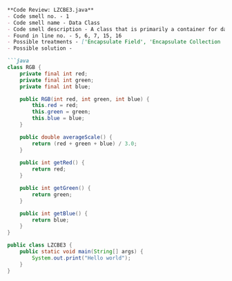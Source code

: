 ```markdown
**Code Review: LZCBE3.java**
- Code smell no. - 1
- Code smell name - Data Class
- Code smell description - A class that is primarily a container for data without significant functionality, often leads to poor encapsulation and excessive exposure of its data.
- Found in line no. - 5, 6, 7, 15, 16
- Possible treatments - ['Encapsulate Field', 'Encapsulate Collection ', 'Move Method and Extract Method', 'Remove Setting Method and Hide Method']
- Possible solution - 

```java
class RGB {
    private final int red;
    private final int green;
    private final int blue;

    public RGB(int red, int green, int blue) {
        this.red = red;
        this.green = green;
        this.blue = blue;
    }

    public double averageScale() {
        return (red + green + blue) / 3.0;
    }
    
    public int getRed() {
        return red;
    }

    public int getGreen() {
        return green;
    }

    public int getBlue() {
        return blue;
    }
}

public class LZCBE3 {
    public static void main(String[] args) {
        System.out.print("Hello world");
    }
}
```
```